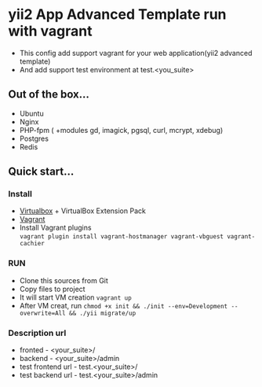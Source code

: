 # yii2 App Advanced Template run with vagrant
* This config add support vagrant for your web application(yii2 advanced template)
* And add support test environment at test.<you_suite>

## Out of the box...
* Ubuntu
* Nginx
* PHP-fpm ( +modules gd, imagick, pgsql, curl, mcrypt, xdebug)
* Postgres
* Redis

## Quick start...
### Install
* [Virtualbox](https://www.virtualbox.org/) + VirtualBox Extension Pack
* [Vagrant](http://www.vagrantup.com/)
* Install Vagrant plugins  
`vagrant plugin install vagrant-hostmanager vagrant-vbguest vagrant-cachier` 

### RUN
* Clone this sources from Git
* Copy files to project 
* It will start VM creation `vagrant up`
* After VM creat, run `chmod +x init && ./init --env=Development --overwrite=All && ./yii migrate/up`
 

### Description url
* fronted - <your_suite>/
* backend - <your_suite>/admin
* test frontend url - test.<your_suite>/
* test backend url - test.<your_suite>/admin

